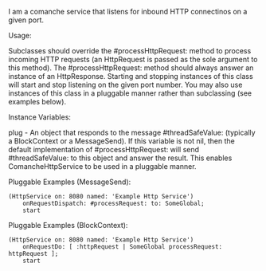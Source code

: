 I am a comanche service that listens for inbound HTTP connectinos on a given port.

Usage:

Subclasses should override the #processHttpRequest: method to process incoming HTTP requests (an HttpRequest is passed as the sole argument to this method).  The #processHttpRequest: method should always answer an instance of an HttpResponse.  Starting and stopping instances of this class will start and stop listening on the given port number.  You may also use instances of this class in a pluggable manner rather than subclassing (see examples below).

Instance Variables:

plug - An object that responds to the message #threadSafeValue: (typically a BlockContext or a MessageSend).  If this variable is not nil, then the default implementation of #processHttpRequest: will send #threadSafeValue: to this object and answer the result.  This enables ComancheHttpService to be used in a pluggable manner.  

Pluggable Examples (MessageSend):

	(HttpService on: 8080 named: 'Example Http Service')
		onRequestDispatch: #processRequest: to: SomeGlobal;
		start

Pluggable Examples (BlockContext):

	(HttpService on: 8080 named: 'Example Http Service')
		onRequestDo: [ :httpRequest | SomeGlobal processRequest: httpRequest ];
		start
